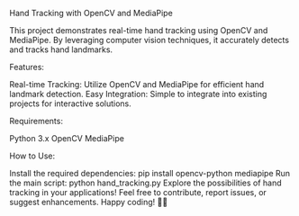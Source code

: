 Hand Tracking with OpenCV and MediaPipe

This project demonstrates real-time hand tracking using OpenCV and MediaPipe. By leveraging computer vision techniques, it accurately detects and tracks hand landmarks.

Features:

Real-time Tracking: Utilize OpenCV and MediaPipe for efficient hand landmark detection.
Easy Integration: Simple to integrate into existing projects for interactive solutions.

Requirements:

Python 3.x
OpenCV
MediaPipe

How to Use:

Install the required dependencies: pip install opencv-python mediapipe
Run the main script: python hand_tracking.py
Explore the possibilities of hand tracking in your applications!
Feel free to contribute, report issues, or suggest enhancements. Happy coding! 🤖👐

